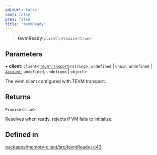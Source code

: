 ```yaml
---
editUrl: false
next: false
prev: false
title: "tevmReady"
---
```


> **tevmReady**(`client`): `Promise`\<`true`\>

## Parameters

• **client**: `Client`\<[`TevmTransport`](/reference/tevm/memory-client/type-aliases/tevmtransport/)\<`string`\>, `undefined` \| `Chain`, `undefined` \| [`Account`](/reference/tevm/utils/type-aliases/account/), `undefined`, `undefined` \| `object`\>

The viem client configured with TEVM transport.

## Returns

`Promise`\<`true`\>

Resolves when ready, rejects if VM fails to initialize.

## Defined in

[packages/memory-client/src/tevmReady.js:43](https://github.com/evmts/tevm-monorepo/blob/main/packages/memory-client/src/tevmReady.js#L43)
